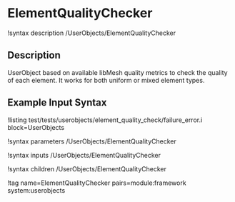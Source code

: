 # ElementQualityChecker

!syntax description /UserObjects/ElementQualityChecker

## Description

UserObject based on available libMesh quality metrics to check the quality of each element. It works for both uniform or mixed element types.

## Example Input Syntax

!listing test/tests/userobjects/element_quality_check/failure_error.i block=UserObjects

!syntax parameters /UserObjects/ElementQualityChecker

!syntax inputs /UserObjects/ElementQualityChecker

!syntax children /UserObjects/ElementQualityChecker

!tag name=ElementQualityChecker pairs=module:framework system:userobjects
